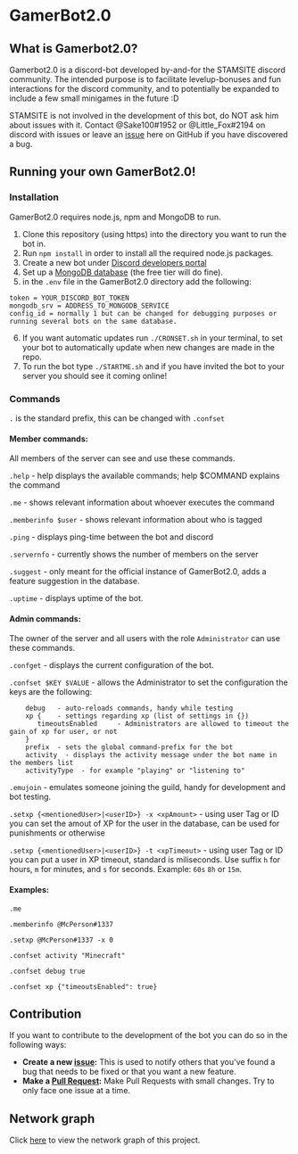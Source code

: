 # GamerBot2.0


## What is Gamerbot2.0?
Gamerbot2.0 is a discord-bot developed by-and-for the STAMSITE discord community. The intended purpose is to facilitate levelup-bonuses and fun interactions for the discord community, and to potentially be expanded to include a few small minigames in the future :D

STAMSITE is not involved in the development of this bot, do NOT ask him about issues with it. Contact @Sake100#1952 or @Little_Fox#2194 on discord with issues or leave an [issue](https://github.com/stamdiscord/GamerBot2.0/issues) here on GitHub if you have discovered a bug.




## Running your own GamerBot2.0!

### Installation
GamerBot2.0 requires node.js, npm and MongoDB to run.

1. Clone this repository (using https) into the directory you want to run the bot in.
2. Run `npm install` in order to install all the required node.js packages.
3. Create a new bot under [Discord developers portal](https://discord.com/developers)
4. Set up a [MongoDB database](https://www.mongodb.com/) (the free tier will do fine).
5. in the `.env` file in the GamerBot2.0 directory add the following:

```
token = YOUR_DISCORD_BOT_TOKEN
mongodb_srv = ADDRESS_TO_MONGODB_SERVICE
config_id = normally 1 but can be changed for debugging purposes or running several bots on the same database.
```

6. If you want automatic updates run `./CRONSET.sh` in your terminal, to set your bot to automatically update when new changes are made in the repo.
7. To run the bot type `./STARTME.sh` and if you have invited the bot to your server you should see it coming online!




### Commands
`.` is the standard prefix, this can be changed with `.confset`

#### Member commands:
All members of the server can see and use these commands.

`.help` - help displays the available commands; help $COMMAND explains the command

`.me` - shows relevant information about whoever executes the command

`.memberinfo $user` - shows relevant information about who is tagged

`.ping` - displays ping-time between the bot and discord

`.servernfo` - currently shows the number of members on the server

`.suggest` - only meant for the official instance of GamerBot2.0, adds a feature suggestion in the database.

`.uptime` - displays uptime of the bot.


#### Admin commands:
The owner of the server and all users with the role `Administrator` can use these commands.

`.confget` - displays the current configuration of the bot.

`.confset $KEY $VALUE` - allows the Administrator to set the configuration the keys are the following:

```
	debug	- auto-reloads commands, handy while testing
	xp {  	- settings regarding xp (list of settings in {})
	   timeoutsEnabled 	   - Administrators are allowed to timeout the gain of xp for user, or not
	}
	prefix	- sets the global command-prefix for the bot
	activity  - displays the activity message under the bot name in the members list
	activityType  - for example "playing" or "listening to"
```

`.emujoin` - emulates someone joining the guild, handy for development and bot testing.

`.setxp {<mentionedUser>|<userID>} -x <xpAmount>` - using user Tag or ID you can set the amout of XP for the user in the database, can be used for punishments or otherwise

`.setxp {<mentionedUser>|<userID>} -t <xpTimeout>` - using user Tag or ID you can put a user in XP timeout, standard is miliseconds. Use suffix `h` for hours, `m` for minutes, and `s` for seconds. Example: `60s` `8h` or `15m`.

#### Examples:
`.me`

`.memberinfo @McPerson#1337`

`.setxp @McPerson#1337 -x 0`

`.confset activity "Minecraft"`

`.confset debug true`

`.confset xp {"timeoutsEnabled": true}`


## Contribution
If you want to contribute to the development of the bot you can do so in the following ways:
- **Create a new [issue](https://github.com/stamdiscord/GamerBot2.0/issues):** This is used to notify others that you've found a bug that needs to be fixed or that you want a new feature.
- **Make a [Pull Request](https://github.com/stamdiscord/GamerBot2.0/pulls):** Make Pull Requests with small changes. Try to only face one issue at a time.

## Network graph
Click [here](https://github.com/stamdiscord/GamerBot2.0/network) to view the network graph of this project.
